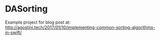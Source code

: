 # DASorting

Example project for blog post at:
http://agostini.tech/2017/01/10/implementing-common-sorting-algorithms-in-swift/
